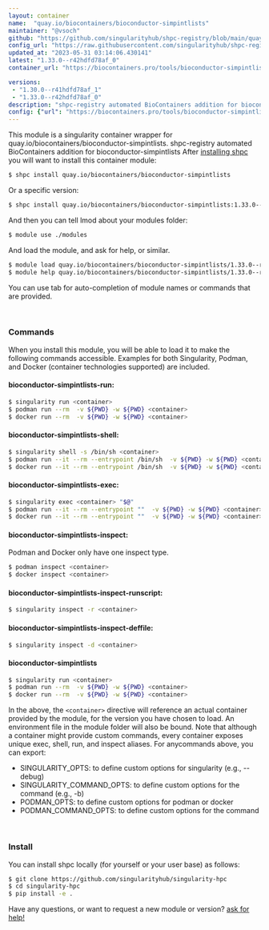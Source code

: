 ```yaml
---
layout: container
name:  "quay.io/biocontainers/bioconductor-simpintlists"
maintainer: "@vsoch"
github: "https://github.com/singularityhub/shpc-registry/blob/main/quay.io/biocontainers/bioconductor-simpintlists/container.yaml"
config_url: "https://raw.githubusercontent.com/singularityhub/shpc-registry/main/quay.io/biocontainers/bioconductor-simpintlists/container.yaml"
updated_at: "2023-05-31 03:14:06.430141"
latest: "1.33.0--r42hdfd78af_0"
container_url: "https://biocontainers.pro/tools/bioconductor-simpintlists"

versions:
 - "1.30.0--r41hdfd78af_1"
 - "1.33.0--r42hdfd78af_0"
description: "shpc-registry automated BioContainers addition for bioconductor-simpintlists"
config: {"url": "https://biocontainers.pro/tools/bioconductor-simpintlists", "maintainer": "@vsoch", "description": "shpc-registry automated BioContainers addition for bioconductor-simpintlists", "latest": {"1.33.0--r42hdfd78af_0": "sha256:5fb02f0a7deaac7579542f3acd8ed2354ec3c3154be4ec9ab091829a074fcd8d"}, "tags": {"1.30.0--r41hdfd78af_1": "sha256:be2ac42d70eb2186c153c686dbe582961d3ffee9084359265d2e541db40e5799", "1.33.0--r42hdfd78af_0": "sha256:5fb02f0a7deaac7579542f3acd8ed2354ec3c3154be4ec9ab091829a074fcd8d"}, "docker": "quay.io/biocontainers/bioconductor-simpintlists"}
---
```


This module is a singularity container wrapper for quay.io/biocontainers/bioconductor-simpintlists.
shpc-registry automated BioContainers addition for bioconductor-simpintlists
After [installing shpc](#install) you will want to install this container module:


```bash
$ shpc install quay.io/biocontainers/bioconductor-simpintlists
```

Or a specific version:

```bash
$ shpc install quay.io/biocontainers/bioconductor-simpintlists:1.33.0--r42hdfd78af_0
```

And then you can tell lmod about your modules folder:

```bash
$ module use ./modules
```

And load the module, and ask for help, or similar.

```bash
$ module load quay.io/biocontainers/bioconductor-simpintlists/1.33.0--r42hdfd78af_0
$ module help quay.io/biocontainers/bioconductor-simpintlists/1.33.0--r42hdfd78af_0
```

You can use tab for auto-completion of module names or commands that are provided.

<br>

### Commands

When you install this module, you will be able to load it to make the following commands accessible.
Examples for both Singularity, Podman, and Docker (container technologies supported) are included.

#### bioconductor-simpintlists-run:

```bash
$ singularity run <container>
$ podman run --rm  -v ${PWD} -w ${PWD} <container>
$ docker run --rm  -v ${PWD} -w ${PWD} <container>
```

#### bioconductor-simpintlists-shell:

```bash
$ singularity shell -s /bin/sh <container>
$ podman run --it --rm --entrypoint /bin/sh  -v ${PWD} -w ${PWD} <container>
$ docker run --it --rm --entrypoint /bin/sh  -v ${PWD} -w ${PWD} <container>
```

#### bioconductor-simpintlists-exec:

```bash
$ singularity exec <container> "$@"
$ podman run --it --rm --entrypoint ""  -v ${PWD} -w ${PWD} <container> "$@"
$ docker run --it --rm --entrypoint ""  -v ${PWD} -w ${PWD} <container> "$@"
```

#### bioconductor-simpintlists-inspect:

Podman and Docker only have one inspect type.

```bash
$ podman inspect <container>
$ docker inspect <container>
```

#### bioconductor-simpintlists-inspect-runscript:

```bash
$ singularity inspect -r <container>
```

#### bioconductor-simpintlists-inspect-deffile:

```bash
$ singularity inspect -d <container>
```



#### bioconductor-simpintlists

```bash
$ singularity run <container>
$ podman run --rm  -v ${PWD} -w ${PWD} <container>
$ docker run --rm  -v ${PWD} -w ${PWD} <container>
```


In the above, the `<container>` directive will reference an actual container provided
by the module, for the version you have chosen to load. An environment file in the
module folder will also be bound. Note that although a container
might provide custom commands, every container exposes unique exec, shell, run, and
inspect aliases. For anycommands above, you can export:

 - SINGULARITY_OPTS: to define custom options for singularity (e.g., --debug)
 - SINGULARITY_COMMAND_OPTS: to define custom options for the command (e.g., -b)
 - PODMAN_OPTS: to define custom options for podman or docker
 - PODMAN_COMMAND_OPTS: to define custom options for the command

<br>

### Install

You can install shpc locally (for yourself or your user base) as follows:

```bash
$ git clone https://github.com/singularityhub/singularity-hpc
$ cd singularity-hpc
$ pip install -e .
```

Have any questions, or want to request a new module or version? [ask for help!](https://github.com/singularityhub/singularity-hpc/issues)
